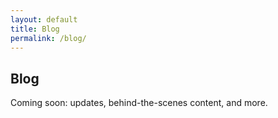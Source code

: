 ```yaml
---
layout: default
title: Blog
permalink: /blog/
---
```


## Blog

Coming soon: updates, behind-the-scenes content, and more.
